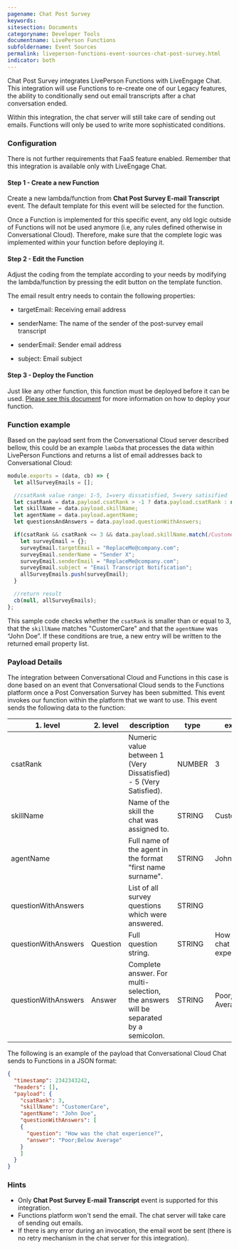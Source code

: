 ```yaml
---
pagename: Chat Post Survey
keywords:
sitesection: Documents
categoryname: Developer Tools
documentname: LivePerson Functions
subfoldername: Event Sources
permalink: liveperson-functions-event-sources-chat-post-survey.html
indicator: both
---
```


Chat Post Survey integrates LivePerson Functions with LiveEngage Chat. This integration will use Functions to re-create one of our Legacy features, the ability to conditionally send out email transcripts after a chat conversation ended.

<div class="important">Within this integration, the chat server will still take care of sending out emails. Functions will only be used to write more sophisticated conditions.</div>

### Configuration

There is not further requirements that FaaS feature enabled. Remember that this integration is available only with LiveEngage Chat.

#### Step 1 - Create a new Function

Create a new lambda/function from **Chat Post Survey E-mail Transcript** event. The default template for this event will be selected for the function.

<div class="important">Once a Function is implemented for this specific event, any old logic outside of Functions will not be used anymore (i.e, any rules defined otherwise in Conversational Cloud). Therefore, make sure that the complete logic was implemented within your function before deploying it.</div>

#### Step 2 - Edit the Function

Adjust the coding from the template according to your needs by modifying the lambda/function by pressing the edit button on the template function.

The email result entry needs to contain the following properties:

* targetEmail: Receiving email address

* senderName: The name of the sender of the post-survey email transcript

* senderEmail: Sender email address

* subject: Email subject

#### Step 3 - Deploy the Function

Just like any other function, this function must be deployed before it can be used. [Please see this document](liveperson-functions-getting-started-your-first-function.html#deploy) for more information on how to deploy your function. 
### Function example

Based on the payload sent from the Conversational Cloud server described bellow, this could be an example `lambda` that processes the data within LivePerson Functions and returns a list of email addresses back to Conversational Cloud:

```javascript
module.exports = (data, cb) => {
  let allSurveyEmails = [];

  //csatRank value range: 1-5, 1=very dissatisfied, 5=very satisified
  let csatRank = data.payload.csatRank > -1 ? data.payload.csatRank : null;
  let skillName = data.payload.skillName;
  let agentName = data.payload.agentName;
  let questionsAndAnswers = data.payload.questionWithAnswers;

  if(csatRank && csatRank <= 3 && data.payload.skillName.match(/CustomerCare/i) !== null && data.payload.agentName.match(/John Doe/i) !== null){
    let surveyEmail = {};
    surveyEmail.targetEmail = "ReplaceMe@company.com";
    surveyEmail.senderName = "Sender X";
    surveyEmail.senderEmail = "ReplaceMe@company.com";
    surveyEmail.subject = "Email Transcript Notification";
    allSurveyEmails.push(surveyEmail);
  }

  //return result
  cb(null, allSurveyEmails);
};
```

This sample code checks whether the `csatRank` is smaller than or equal to 3, that the `skillName` matches "CustomerCare" and that the `agentName` was “John Doe”. If these conditions are true, a new entry will be written to the returned email property list.

### Payload Details

The integration between Conversational Cloud and Functions in this case is done based on an event that Conversational Cloud sends to the Functions platform once a Post Conversation Survey has been submitted. This event invokes our function within the platform that we want to use. This event sends the following data to the function:

<table>
<thead><tr><th>1. level</th><th>2. level</th><th>description</th><th>type</th><th>example</th></tr></thead><tbody>
<tr><td>csatRank</td><td></td><td>Numeric value between 1 (Very Dissatisfied) - 5 (Very Satisfied).</td><td>NUMBER</td><td>3</td></tr>
<tr><td>skillName</td><td></td><td>Name of the skill the chat was assigned to.</td><td>STRING</td><td>CustomerCare</td></tr>
<tr><td>agentName</td><td></td><td>Full name of the agent in the format "first name surname".</td><td>STRING</td><td>John Doe</td></tr>
<tr><td>questionWithAnswers</td><td></td><td>List of all survey questions which were answered.</td><td>STRING</td><td></td></tr>
<tr><td>questionWithAnswers</td><td>Question</td><td>Full question string.</td><td>STRING</td><td>How was the chat experience?</td></tr>
<tr><td>questionWithAnswers</td><td>Answer</td><td>Complete answer. For multi-selection, the answers will be separated by a semicolon.</td><td>STRING</td><td>Poor;Below Average</td></tr>
</tbody></table>

The following is an example of the payload that Conversational Cloud Chat sends to Functions in a JSON format:

```json
{
  "timestamp": 2342343242,
  "headers": [],
  "payload": {
    "csatRank": 3,
    "skillName": "CustomerCare",
    "agentName": "John Doe",
    "questionWithAnswers": [
    {
      "question": "How was the chat experience?",
      "answer": "Poor;Below Average"
    }
    ]
  }
}
```

### Hints

* Only **Chat Post Survey E-mail Transcript** event is supported for this integration.
* Functions platform won't send the email. The chat server will take care of sending out emails.
* If there is any error during an invocation, the email wont be sent (there is no retry mechanism in the chat server for this integration).
